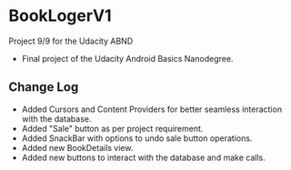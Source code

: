 # BookLogerV1
Project 9/9 for the Udacity ABND
* Final project of the Udacity Android Basics Nanodegree.
## Change Log
* Added Cursors and Content Providers for better seamless interaction with the database.
* Added "Sale" button as per project requirement.
* Added SnackBar with options to undo sale button operations.
* Added new BookDetails view.
* Added new buttons to interact with the database and make calls.